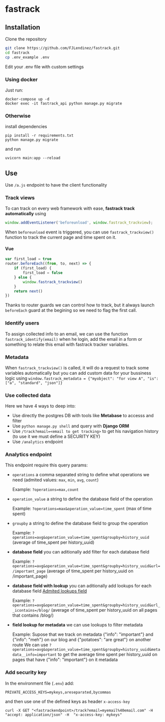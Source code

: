 # fastrack

## Installation

Clone the repository

``` Bash 
git clone https://github.com/FJLendinez/fastrack.git
cd fastrack
cp .env_example .env
```

Edit your .env file with custom settings


### Using docker

Just run:
```
docker-compose up -d
docker exec -it fastrack_api python manage.py migrate
```

### Otherwise
install dependencies

```
pip install -r requirements.txt
python manage.py migrate
```

and run

`uvicorn main:app --reload`

## Use

Use `/a.js` endpoint to have the client functionality

### Track views

To can track on every web framework with ease, **fastrack track automatically** using 

```js
window.addEventListener('beforeunload', window.fastrack_trackview);
```

When `beforeunload` event is triggered, you can use `fastrack_trackview()` function to track the current page and time spent on it.

#### Vue

```js
var first_load = true
router.beforeEach((from, to, next) => {
    if (first_load) {
        first_load = false
    } else {
        window.fastrack_trackview()
    }
    return next() 
})
```
Thanks to router guards we can control how to track, but it always launch `beforeEach` guard at the begining so we need to flag the first call.

### Identify users

To assign collected info to an email, we can use the function `fastrack_identify(email)` when he login, add the email in a form or something to relate this email with fastrack tracker variables.


### Metadata

When `fastrack_trackview()` is called, it will do a request to track some variables automatically but you can add custom data for your bussiness logic using `window.fastrack_metadata = {"myobject": "for view A", "is": ["a", "standard", "json"]}`

### Use collected data 

Here we have 4 ways to deep into:

*  Use directly the postgres DB with tools like **Metabase** to accesss and filter
*  Use `python manage.py shell` and query with **Django ORM**
*  Use `/track?email=<email to get tracking>` to get his navigation history (to use it we must define a SECURITY KEY)
*  Use `/analytics` endpoint

### Analytics endpoint

This endpoint require this query params:

*  `operations` a comma separated string to define what operations we need (admited values: `max`, `min`, `avg`, `count`) 

    Example: `?operations=max,count`
*  `operation_value` a string to define the database field of the operation

    Example: `?operations=max&operation_value=time_spent` (max of time spent)
*  `groupby` a string to define the database field to group the operation

    Example: `?operations=avg&operation_value=time_spent&groupby=history_uuid` (average of time_spent per history_uuid)
    
*  **database field** you can aditionally add filter for each database field

    Example: `?operations=avg&operation_value=time_spent&groupby=history_uuid&url=/important_page` (average of time_spent per history_uuid on /important_page)
*  **database field with lookup** you can aditionally add lookups for each database field [Admited lookups field](https://docs.djangoproject.com/en/3.0/ref/models/querysets/#field-lookups)

    Example: `?operations=avg&operation_value=time_spent&groupby=history_uuid&url__icontains=/blog/` (average of time_spent per history_uuid on all pages that contains /blog/)
    
*  **field lookup for metadata** we can use lookups to filter metadata 

    Example:
    Supose that we track on metadata {"info": "important"} and {"info": "meh"} on our blog and {"potatoes": "are great"} on another route
    We can use `?operations=avg&operation_value=time_spent&groupby=history_uuid&metadata__info=important` to get the average time spent per history_uuid on pages that have {"info": "important"} on it metadata

### Add security key

In the environment file (`.env`) add:

```
PRIVATE_ACCESS_KEYS=mykeys,areseparated,bycommas
```

and then use one of the defined keys as header `x-access-key`

```
curl -X GET "<fastrackendpoint>/track?email=myemail%40email.com" -H  "accept: application/json" -H  "x-access-key: mykeys"
```
